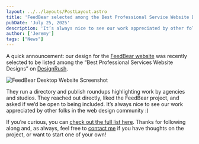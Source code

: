 ```yaml
---
layout: ../../layouts/PostLayout.astro
title: 'FeedBear selected among the Best Professional Service Website Designs by DesignRush'
pubDate: 'July 25, 2025'
description: 'It’s always nice to see our work appreciated by other folks in the web design community :)'
author: ['Jeremy']
tags: ["News"]
---
```

A quick announcement: our design for the [FeedBear website](https://www.feedbear.com/) was recently selected to be listed among the “Best Professional Services Website Designs” on [DesignRush](https://www.designrush.com/best-designs).

![FeedBear Desktop Website Screenshot](https://www.crft.studio/images/feedbear-desktop.png)

They run a directory and publish roundups highlighting work by agencies and studios. They reached out directly, liked the FeedBear project, and asked if we’d be open to being included. It’s always nice to see our work appreciated by other folks in the web design community :)

If you’re curious, you can [check out the full list here](https://www.designrush.com/best-designs). Thanks for following along and, as always, feel free to [contact me](mailto:jeremy@crft.studio) if you have thoughts on the project, or want to start one of your own!
